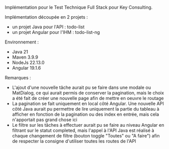 Implémentation pour le Test Technique Full Stack pour Key Consulting.

Implémentation découpée en 2 projets :
- un projet Java pour l'API : todo-list
- un projet Angular pour l'IHM : todo-list-ng

Environnement :
- Java 21
- Maven 3.9.9
- NodeJs 22.13.0
- Angular 19.1.6

Remarques :
- L'ajout d'une nouvelle tâche aurait pu se faire dans une modale ou MatDialog, ce qui aurait permis de conserver la pagination, 
mais le choix a été fait de créer une nouvelle page afin de mettre en oeuvre le routage
- La pagination se fait uniquement en local côté Angular. Une nouvelle API côté Java aurait pu permettre de lire uniquement la 
partie du tableau à afficher en fonction de la pagination ou des index en entrée, mais cela n'apportait pas grand chose ici
- Le filtre sur les tâches à effectuer aurait pu se faire au niveau Angular en filtrant sur le statut completed, mais l'appel
à l'API Java est réalisé à chaque changement de filtre (bouton toggle "Toutes" ou "A faire") afin de respecter la consigne
d'utiliser toutes les routes de l'API
